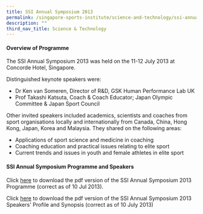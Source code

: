 ```yaml
---
title: SSI Annual Symposium 2013
permalink: /singapore-sports-institute/science-and-technology/ssi-annual-symposium-2013/
description: ""
third_nav_title: Science & Technology
---
```

#### **Overview of Programme**

The SSI Annual Symposium 2013 was held on the 11-12 July 2013 at Concorde Hotel, Singapore.  
  
Distinguished keynote speakers were:  

*   Dr Ken van Someren, Director of R&D, GSK Human Performance Lab UK
*   Prof Takashi Katsuta, Coach & Coach Educator; Japan Olympic Committee & Japan Sport Council

Other invited speakers included academics, scientists and coaches from sport organisations locally and internationally from Canada, China, Hong Kong, Japan, Korea and Malaysia. They shared on the following areas:  
*   Applications of sport science and medicine in coaching
*   Coaching education and practical issues relating to elite sport
*   Current trends and issues in youth and female athletes in elite sport

#### **SSI Annual Symposium Programme and Speakers**

Click [here](/files/What%20We%20%20Do/Singapore%20Sports%20Institute/Science%20and%20Technology/SSI%20Annual%20Symposium%202013/SSI20Symposium20Programme.pdf) to download the pdf version of the SSI Annual Symposium 2013 Programme (correct as of 10 Jul 2013).

Click [here](/files/What%20We%20%20Do/Singapore%20Sports%20Institute/Science%20and%20Technology/SSI%20Annual%20Symposium%202013/Speakers20Profile.pdf) to download the pdf version of the SSI Annual Symposium 2013 Speakers' Profile and Synopsis (correct as of 10 July 2013)